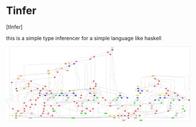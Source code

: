 # Tinfer
[tInfeɾ]

this is a simple type inferencer for a simple language like haskell

![Expr & Type Graph](graph.png)

